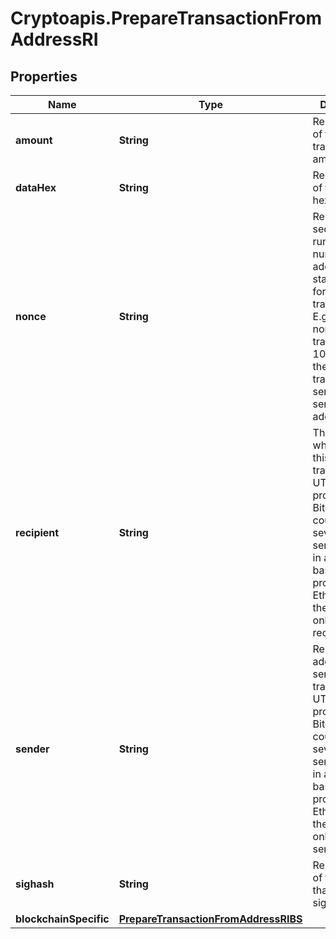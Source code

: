 # Cryptoapis.PrepareTransactionFromAddressRI

## Properties

Name | Type | Description | Notes
------------ | ------------- | ------------- | -------------
**amount** | **String** | Representation of the transacted amount | 
**dataHex** | **String** | Representation of the data in hex value | [optional] 
**nonce** | **String** | Represents the sequential running number for an address, starting from 0 for the first transaction. E.g., if the nonce of a transaction is 10, it would be the 11th transaction sent from the sender&#39;s address. | [optional] 
**recipient** | **String** | The address which receives this transaction. In UTXO-based protocols like Bitcoin there could be several senders while in account-based protocols like Ethereum there is always only one recipient. | 
**sender** | **String** | Represents the address which sends this transaction. In UTXO-based protocols like Bitcoin there could be several senders while in account-based protocols like Ethereum there is always only one sender. | 
**sighash** | **String** | Representation of the hash that should be signed | 
**blockchainSpecific** | [**PrepareTransactionFromAddressRIBS**](PrepareTransactionFromAddressRIBS.md) |  | 


